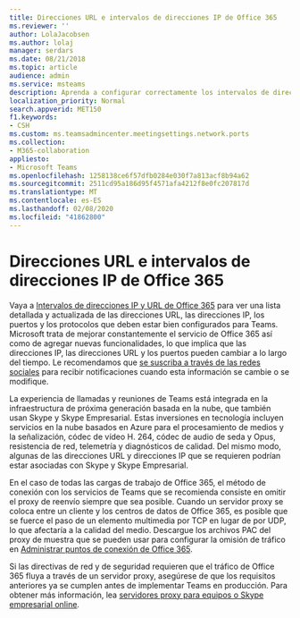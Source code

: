 ```yaml
---
title: Direcciones URL e intervalos de direcciones IP de Office 365
ms.reviewer: ''
author: LolaJacobsen
ms.author: lolaj
manager: serdars
ms.date: 08/21/2018
ms.topic: article
audience: admin
ms.service: msteams
description: Aprenda a configurar correctamente los intervalos de direcciones IP y URL de Office 365, omita el proxy de reenvío cuando esté disponible para las conexiones con el servicio de Microsoft Teams y los requisitos para las directivas de redes y seguridad.
localization_priority: Normal
search.appverid: MET150
f1.keywords:
- CSH
ms.custom: ms.teamsadmincenter.meetingsettings.network.ports
ms.collection:
- M365-collaboration
appliesto:
- Microsoft Teams
ms.openlocfilehash: 1258138ce6f57dfb0284e030f7a813acf8b94a62
ms.sourcegitcommit: 2511cd95a186d95f4571afa4212f8e0fc207817d
ms.translationtype: MT
ms.contentlocale: es-ES
ms.lasthandoff: 02/08/2020
ms.locfileid: "41862800"
---
```

<a name="office-365-urls-and-ip-address-ranges"></a>Direcciones URL e intervalos de direcciones IP de Office 365
=====================================

Vaya a [Intervalos de direcciones IP y URL de Office 365](https://docs.microsoft.com/office365/enterprise/urls-and-ip-address-ranges#skype-for-business-online-and-microsoft-teams) para ver una lista detallada y actualizada de las direcciones URL, las direcciones IP, los puertos y los protocolos que deben estar bien configurados para Teams. Microsoft trata de mejorar constantemente el servicio de Office 365 así como de agregar nuevas funcionalidades, lo que implica que las direcciones IP, las direcciones URL y los puertos pueden cambiar a lo largo del tiempo. Le recomendamos que [se suscriba a través de las redes sociales](https://go.microsoft.com/fwlink/p/?linkid=236301) para recibir notificaciones cuando esta información se cambie o se modifique.

La experiencia de llamadas y reuniones de Teams está integrada en la infraestructura de próxima generación basada en la nube, que también usan Skype y Skype Empresarial. Estas inversiones en tecnología incluyen servicios en la nube basados en Azure para el procesamiento de medios y la señalización, códec de vídeo H. 264, códec de audio de seda y Opus, resistencia de red, telemetría y diagnósticos de calidad. Del mismo modo, algunas de las direcciones URL y direcciones IP que se requieren podrían estar asociadas con Skype y Skype Empresarial.

En el caso de todas las cargas de trabajo de Office 365, el método de conexión con los servicios de Teams que se recomienda consiste en omitir el proxy de reenvío siempre que sea posible. Cuando un servidor proxy se coloca entre un cliente y los centros de datos de Office 365, es posible que se fuerce el paso de un elemento multimedia por TCP en lugar de por UDP, lo que afectaría a la calidad del medio. Descargue los archivos PAC del proxy de muestra que se pueden usar para configurar la omisión de tráfico en [Administrar puntos de conexión de Office 365](https://docs.microsoft.com/office365/enterprise/managing-office-365-endpoints).

Si las directivas de red y de seguridad requieren que el tráfico de Office 365 fluya a través de un servidor proxy, asegúrese de que los requisitos anteriores ya se cumplen antes de implementar Teams en producción. Para obtener más información, lea [servidores proxy para equipos o Skype empresarial online](proxy-servers-for-skype-for-business-online.md).
